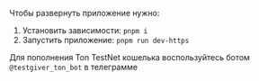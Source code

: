 Чтобы развернуть приложение нужно:

1. Установить зависимости: `pnpm i`
2. Запустить приложение: `pnpm run dev-https`

Для пополнения Ton TestNet кошелька воспользуйтесь ботом `@testgiver_ton_bot` в телеграмме
